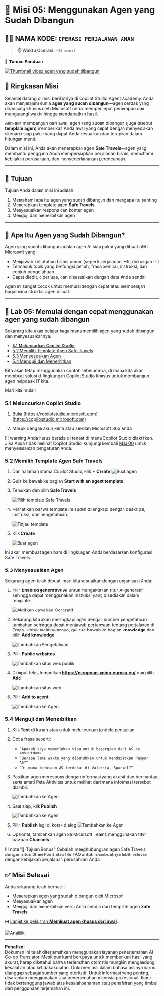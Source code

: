 <!--
CO_OP_TRANSLATOR_METADATA:
{
  "original_hash": "8e2c64a7f9303e58329ec8bb468c80b4",
  "translation_date": "2025-10-17T17:07:55+00:00",
  "source_file": "docs/recruit/05-using-prebuilt-agents/README.md",
  "language_code": "id"
}
-->
# 🧰 Misi 05: Menggunakan Agen yang Sudah Dibangun  

## 🕵️‍♂️ NAMA KODE: `OPERASI PERJALANAN AMAN`

> **⏱️ Waktu Operasi:** `~30 menit`

🎥 **Tonton Panduan**

[![Thumbnail video agen yang sudah dibangun](../../../../../translated_images/video-thumbnail.234ee62d2e4e837a7401776b5f092e5d5819f46a2e2859a92654b38f1381789f.id.jpg)](https://www.youtube.com/watch?v=NmXsx8WjWuM "Tonton panduan di YouTube")

## 🎯 Ringkasan Misi

Selamat datang di misi berikutnya di Copilot Studio Agent Academy. Anda akan menjelajahi dunia **agen yang sudah dibangun**—agen cerdas yang dirancang khusus oleh Microsoft untuk mempercepat penerapan dan mengurangi waktu hingga mendapatkan hasil.

Alih-alih membangun dari awal, agen yang sudah dibangun (juga disebut **template agen**) memberikan Anda awal yang cepat dengan menyediakan skenario siap pakai yang dapat Anda sesuaikan dan terapkan dalam hitungan menit.

Dalam misi ini, Anda akan menerapkan agen **Safe Travels**—agen yang membantu pengguna Anda mempersiapkan perjalanan bisnis, memahami kebijakan perusahaan, dan menyederhanakan perencanaan.

---

## 🧭 Tujuan

Tujuan Anda dalam misi ini adalah:

1. Memahami apa itu agen yang sudah dibangun dan mengapa itu penting  
1. Menerapkan template agen **Safe Travels**  
1. Menyesuaikan respons dan konten agen  
1. Menguji dan menerbitkan agen  

---

## 🧠 Apa Itu Agen yang Sudah Dibangun?

Agen yang sudah dibangun adalah agen AI siap pakai yang dibuat oleh Microsoft yang:

- Menjawab kebutuhan bisnis umum (seperti perjalanan, HR, dukungan IT)
- Termasuk topik yang berfungsi penuh, frasa pemicu, instruksi, dan contoh pengetahuan.
- Dapat diedit, diperluas, dan disesuaikan dengan data Anda sendiri

Agen ini sangat cocok untuk memulai dengan cepat atau mempelajari bagaimana struktur agen dibuat.

---

## 🧪 Lab 05: Memulai dengan cepat menggunakan agen yang sudah dibangun

Sekarang kita akan belajar bagaimana memilih agen yang sudah dibangun dan menyesuaikannya.

- [5.1 Meluncurkan Copilot Studio](../../../../../docs/recruit/05-using-prebuilt-agents)
- [5.2 Memilih Template Agen Safe Travels](../../../../../docs/recruit/05-using-prebuilt-agents)
- [5.3 Menyesuaikan Agen](../../../../../docs/recruit/05-using-prebuilt-agents)
- [5.4 Menguji dan Menerbitkan](../../../../../docs/recruit/05-using-prebuilt-agents)

Kita akan tetap menggunakan contoh sebelumnya, di mana kita akan membuat solusi di lingkungan Copilot Studio khusus untuk membangun agen helpdesk IT kita.

Mari kita mulai!

### 5.1 Meluncurkan Copilot Studio

1. Buka [https://copilotstudio.microsoft.com](https://copilotstudio.microsoft.com)

1. Masuk dengan akun kerja atau sekolah Microsoft 365 Anda

!!! warning
    Anda harus berada di tenant di mana Copilot Studio diaktifkan. Jika Anda tidak melihat Copilot Studio, kunjungi kembali [Misi 00](../00-course-setup/README.md) untuk menyelesaikan pengaturan Anda.

### 5.2 Memilih Template Agen Safe Travels

1. Dari halaman utama Copilot Studio, klik **+ Create**
    ![Buat agen](../../../../../translated_images/create.ef22dd3e758823e9f17d69ef07c7db6fef8cbc00dd944ac65842bd3bd9f16efd.id.png)

1. Gulir ke bawah ke bagian **Start with an agent template**

1. Temukan dan pilih **Safe Travels**

    ![Pilih template Safe Travels](../../../../../translated_images/choose_template.01c90e72076da7f14a9c93120dec6932b57a109a506823dd3b195d8f610afb07.id.png)

1. Perhatikan bahwa template ini sudah dilengkapi dengan deskripsi, instruksi, dan pengetahuan.

    ![Tinjau template](../../../../../translated_images/template-setup.0b2f5a8dd8c3e7e305d24461df3065a4ec435d3300df75287891830a9b91b974.id.png)

1. Klik **Create**

    ![Buat agen](../../../../../translated_images/create-agent-setup.3383d353508b5e33593bd2961c1fbea29568a49868356844ab4cffdad584a655.id.png)

Ini akan membuat agen baru di lingkungan Anda berdasarkan konfigurasi Safe Travels.

### 5.3 Menyesuaikan Agen

Sekarang agen telah dibuat, mari kita sesuaikan dengan organisasi Anda:

1. Pilih **Enabled generative AI** untuk mengaktifkan fitur AI generatif sehingga dapat menggunakan instruksi yang disediakan dalam template.

    ![Aktifkan Jawaban Generatif](../../../../../translated_images/gen-answers.7e91d692123771a60b0b944956472a1323857f61ffa2c32231f12eeb9bec341c.id.png)

1. Sekarang kita akan melengkapi agen dengan sumber pengetahuan tambahan sehingga dapat menjawab pertanyaan tentang perjalanan di Eropa. Untuk melakukannya, gulir ke bawah ke bagian **knowledge** dan pilih **Add knowledge**

    ![Tambahkan Pengetahuan](../../../../../translated_images/knowledge.d85f70ad6cffe8700b2f33f76633c1c37ce45a960a33e42b3b48eca2759449b5.id.png)

1. Pilih **Public websites**

    ![Tambahkan situs web publik](../../../../../translated_images/public-website.cb547b2284c409058bbe7e0a46e503f2368911b0781eec530b9ae63cd174e0b9.id.png)

1. Di input teks, tempelkan **<https://european-union.europa.eu/>** dan pilih **Add**

    ![Tambahkan situs web](../../../../../translated_images/paste-add.bb80b0f0f9bcd47dfbf00ebcb0a5386fa892be795c2eee74a8348c0d2a6ab5ae.id.png)

1. Pilih **Add to agent**

    ![Tambahkan ke Agen](../../../../../translated_images/add-to-agent.f139c87c5a79ddaa1eef244a93f76c6451c1374dbbf189c23ce24c49a65d6073.id.png)

### 5.4 Menguji dan Menerbitkan

1. Klik **Test** di kanan atas untuk meluncurkan jendela pengujian  

1. Coba frasa seperti:

    - `“Apakah saya memerlukan visa untuk bepergian dari AS ke Amsterdam?”`
    - `“Berapa lama waktu yang dibutuhkan untuk mendapatkan Paspor AS?”`
    - `“Di mana kedutaan AS terdekat di Valencia, Spanyol?”`

1. Pastikan agen merespons dengan informasi yang akurat dan bermanfaat serta amati Peta Aktivitas untuk melihat dari mana informasi tersebut diambil.

    ![Tambahkan ke Agen](../../../../../translated_images/response-passport.e91b05c561f49cf5edbbdc6d7a61fffdcc4ad3d413bd17b09cca3f521a578be8.id.png)

1. Saat siap, klik **Publish**

    ![Tambahkan ke Agen](../../../../../translated_images/publish-1.0685cfdf10e365ee58a8d0160c5bab81aef8fa5fbd2eb65535d568f611532637.id.png)

1. Pilih **Publish** lagi di kotak dialog
    ![Tambahkan ke Agen](../../../../../translated_images/publish-2.9c3964d72347088eeaaf8c137921d5b67c9962bce0ad067f89e8999f75299aa2.id.png)

1. Opsional, tambahkan agen ke Microsoft Teams menggunakan fitur bawaan **Channels**.

!!! note "🧳 Tujuan Bonus"
    Cobalah menghubungkan agen Safe Travels dengan situs SharePoint atau file FAQ untuk membuatnya lebih relevan dengan kebijakan perjalanan perusahaan Anda.

## ✅ Misi Selesai

Anda sekarang telah berhasil:

- Menerapkan agen yang sudah dibangun oleh Microsoft  
- Menyesuaikan agen
- Menguji dan menerbitkan versi Anda sendiri dari template agen **Safe Travels**

⏭️ [Lanjut ke pelajaran **Membuat agen khusus dari awal**](../06-create-agent-from-conversation/README.md).

<!-- markdownlint-disable-next-line MD033 -->
<img src="https://m365-visitor-stats.azurewebsites.net/agent-academy/recruit/05-using-prebuilt-agents" alt="Analitik" />

---

**Penafian**:  
Dokumen ini telah diterjemahkan menggunakan layanan penerjemahan AI [Co-op Translator](https://github.com/Azure/co-op-translator). Meskipun kami berupaya untuk memberikan hasil yang akurat, harap diketahui bahwa terjemahan otomatis mungkin mengandung kesalahan atau ketidakakuratan. Dokumen asli dalam bahasa aslinya harus dianggap sebagai sumber yang otoritatif. Untuk informasi yang penting, disarankan menggunakan jasa penerjemahan manusia profesional. Kami tidak bertanggung jawab atas kesalahpahaman atau penafsiran yang timbul dari penggunaan terjemahan ini.